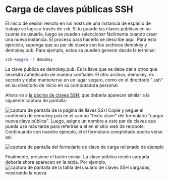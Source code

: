 # Carga de claves públicas SSH

El inicio de sesión remoto en los hosts de una instancia de espacio de trabajo se logra a través de `ssh`. Si tu
guarde las claves públicas en su cuenta de usuario, luego se pueden seleccionar fácilmente cuando
crear una nueva instancia. El proceso para hacerlo se describe aquí. Para esto
ejercicio, suponga que su par de claves son los archivos demokey y demokey.pub. Para
ejemplo, estos se pueden generar desde la terminal:

```bash
ssh-keygen -f demokey
```
La clave pública es demokey.pub. Es la llave que se debe dar a otros que
necesita autenticarlo de manera confiable. El otro archivo, demokey, es secreto y debe
mantenerse en un lugar seguro, como en el directorio ".ssh" en su directorio de inicio
en su computadora personal.

Ahora ve a [la página de claves SSH](https://rerobots.net/sshkeys), que debería aparecer
similar a la siguiente captura de pantalla:

![captura de pantalla de la página de llaves SSH](figures/empty_sshkeys_page.png)
Copie y pegue el contenido de demokey.pub en el campo "texto clave" del
formulario "cargar nueva clave pública". Luego, asigne un nombre a este par de claves que pueda
use más tarde para referirse a él en el sitio web de rerobots. Continuando con nuestro ejemplo, el
el formulario completado podría verse así:

![captura de pantalla del formulario de clave de carga rellenado de ejemplo](figures/filled_new_sshkey_upload.png)

Finalmente, presione el botón enviar. La clave pública recién cargada debería ahora
aparecen en la tabla. Por ejemplo,
![captura de pantalla de la tabla del usuario de claves SSH cargadas, mostrando la nueva](figures/new_sshkeys_table_item.png)